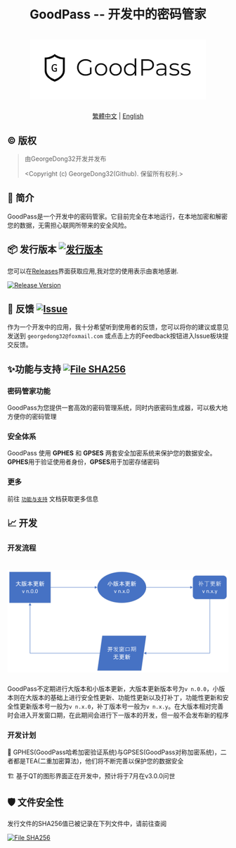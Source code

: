 <h1 align="center">
GoodPass -- 开发中的密码管家
<h1 align="center">
  <img src="https://github.com/GeorgeDong32/GoodPass/blob/resource/Title%20Photo/GoodPass2.0T.png" alt="GoodPass" width="400">
</h1>
  <p align="center">
    <a href="/Readmes/README_tcn.md">繁體中文</a>
    |
    <a href="/README.md">English</a>
</p>

## ©️ 版权

> 由GeorgeDong32开发并发布 
>
> <Copyright (c) GeorgeDong32(Github). 保留所有权利.>
## 🎤 简介

GoodPass是一个开发中的密码管家。它目前完全在本地运行，在本地加密和解密您的数据，无需担心联网所带来的安全风险。

## 📦 发行版本  [<img src="https://img.shields.io/badge/GoodPass-发行版本-34558b" alt="发行版本">](https://github.com/GeorgeDong32/GoodPass/releases)

您可以在[Releases](https://github.com/GeorgeDong32/GoodPass/releases)界面获取应用,我对您的使用表示由衷地感谢.

[![Release Version](https://img.shields.io/github/v/release/GeorgeDong32/GoodPass)](https://github.com/GeorgeDong32/GoodPass/releases/latest)

## 💬 反馈  [<img src="https://img.shields.io/badge/GoodPass-反馈-939597" alt="Issue">](https://github.com/GeorgeDong32/GoodPass/issues)

作为一个开发中的应用，我十分希望听到使用者的反馈，您可以将你的建议或意见发送到 `georgedong32@foxmail.com` 或点击上方的Feedback按钮进入Issue板块提交反馈。

## ✨功能与支持 [<img src="https://img.shields.io/badge/GoodPass-功能与支持-FFFFFF" alt="File SHA256">](https://github.com/GeorgeDong32/GoodPass/blob/main/Features_and_Support/Features_and_Support_scn.md)

### 密码管家功能

GoodPass为您提供一套高效的密码管理系统，同时内嵌密码生成器，可以极大地方便你的密码管理

### 安全体系

GoodPass 使用 **GPHES** 和 **GPSES** 两套安全加密系统来保护您的数据安全。**GPHES**用于验证使用者身份，**GPSES**用于加密存储密码

### 更多

前往 [`功能与支持`](https://github.com/GeorgeDong32/GoodPass/blob/main/Features_and_Support/Features_and_Support_scn.md) 文档获取更多信息

## 📈 开发

### 开发流程

<h1 align="center">
  <img src="https://github.com/GeorgeDong32/GoodPass/blob/resource/Other%20Photos/GoodPass_development_process_scn.png" alt="开发流程图" width="600">
</h1>

GoodPass不定期进行大版本和小版本更新，大版本更新版本号为`v n.0.0`，小版本则在大版本的基础上进行安全性更新、功能性更新以及打补丁，功能性更新和安全性更新版本号一般为`v n.x.0`，补丁版本号一般为`v n.x.y`。在大版本相对完善时会进入开发窗口期，在此期间会进行下一版本的开发，但一般不会发布新的程序

### 开发计划

🚧 GPHES(GoodPass哈希加密验证系统)与GPSES(GoodPass对称加密系统)，二者都是TEA(二重加密算法)，他们将不断完善以保护您的数据安全

🏗️ 基于QT的图形界面正在开发中，预计将于7月在v3.0.0问世
## 🛡 文件安全性
发行文件的SHA256值已被记录在下列文件中，请前往查阅

[<img src="https://img.shields.io/badge/GoodPass-File SHA256-34558b" alt="File SHA256">](https://github.com/GeorgeDong32/GoodPass/blob/main/File_SHA256.md)
